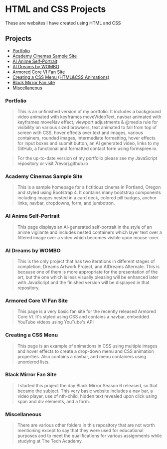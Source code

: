 # HTML and CSS Projects
 These are websites I have created using HTML and CSS
## Projects
- [Portfolio](#portfolio)
- [Academy Cinemas Sample Site](#academy-cinemas-sample-site)
- [AI Anime Self-Portrait](#ai-anime-self-portrait)
- [AI Dreams by WOMBO](#ai-dreams-by-wombo)
- [Armored Core VI Fan Site](#armored-core-vi-fan-site)
- [Creating a CSS Menu (HTML&CSS Animations)](#creating-a-css-menu)
- [Black Mirror Fan site](#black-mirror-fan-site)
- [Miscellaneous](#miscellaneous)

### Portfolio

>This is an unfinished version of my portfolio. It includes a background video animated with keyframes moveVideoText, navbar animated with keyframes moveNav effect, viewport adjustments & @media rule for visibility on various sized browsers, text animated to fall from top of screen with CSS, hover effects over text and images, various containers, rounded images, intermediate formatting, hover effects for input boxes and submit button, an AI generated video, links to my GitHub, a functional and formatted contact form using formspree.io.

>For the up-to-date version of my portfolio please see my JavaScript repository or visit 7revorj.github.io

### Academy Cinemas Sample Site

>This is a sample homepage for a fictitious cinema in Portland, Oregon and styled using Bootstrap 4. It contains many bootstrap components including images nested in a card deck, colored pill badges, anchor links, navbar, dropdowns, form, and jumbotron.
### AI Anime Self-Portrait
>This page displays an AI-generated self-portrait in the style of an anime vigilante and includes nested containers which layer text over a filtered image over a video which becomes visible upon mouse-over.
### AI Dreams by WOMBO
>This is the only project that has two iterations in different stages of completion, Dreams Artwork Project, and AIDreams Alternate. This is because one of them is more appropriate for the presentation of the art, but the one which is less visually pleasing will be enhanced later with JavaScript and the finished version will be displayed in that repository.
### Armored Core VI Fan Site
>This page is a very basic fan site for the recently released Armored Core VI. It's styled using CSS and contains a navbar, embedded YouTube videos using YouTube's API
### Creating a CSS Menu
>This page is an example of animations in CSS using multiple images and hover effects to create a drop-down menu and CSS animation properties. Also contains a navbar, and menu containers using unordered lists.
### Black Mirror Fan Site
>I started this project the day Black Mirror Season 6 released, so that became the subject.
This very basic website includes a nav bar, a video player, use of nth-child, hidden text revealed upon click using span and div elements, and a form.
### Miscellaneous
>There are various other folders in this repository that are not worth mentioning except to say that they were used for educational purposes and to meet the qualifications for various assignments while studying at The Tech Academy.
